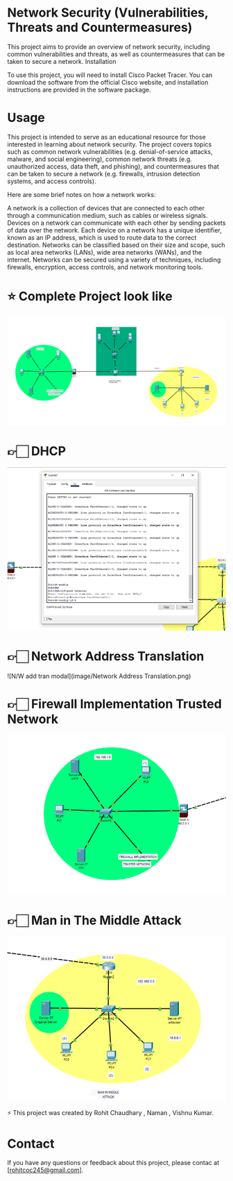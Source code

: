 # Network Security (Vulnerabilities, Threats and Countermeasures)

This project aims to provide an overview of network security, including common vulnerabilities and threats, as well as countermeasures that can be taken to secure a network.
Installation

To use this project, you will need to install Cisco Packet Tracer. You can download the software from the official Cisco website, and installation instructions are provided in the software package.
# Usage

This project is intended to serve as an educational resource for those interested in learning about network security. The project covers topics such as common network vulnerabilities (e.g. denial-of-service attacks, malware, and social engineering), common network threats (e.g. unauthorized access, data theft, and phishing), and countermeasures that can be taken to secure a network (e.g. firewalls, intrusion detection systems, and access controls).

Here are some brief notes on how a network works:

   A network is a collection of devices that are connected to each other through a communication medium, such as cables or wireless signals.
    Devices on a network can communicate with each other by sending packets of data over the network.
    Each device on a network has a unique identifier, known as an IP address, which is used to route data to the correct destination.
    Networks can be classified based on their size and scope, such as local area networks (LANs), wide area networks (WANs), and the internet.
    Networks can be secured using a variety of techniques, including firewalls, encryption, access controls, and network monitoring tools.
# ⭐️ Complete Project look like
![Modal](image/llover.png)

# 👉🏻 DHCP
![DHCP modal](image/dhcp.png)

# 👉🏻 Network Address Translation
![N/W add tran modal](image/Network Address Translation.png)

# 👉🏻 Firewall Implementation Trusted Network
![trested network modal ](image/fwtn.png)

# 👉🏻 Man in The Middle Attack 
![ mitm modal](image/MITM.png)


⚡️ This project was created by Rohit Chaudhary , Naman , Vishnu Kumar.

# Contact

If you have any questions or feedback about this project, please contac at [rohitcoc245@gmail.com].
